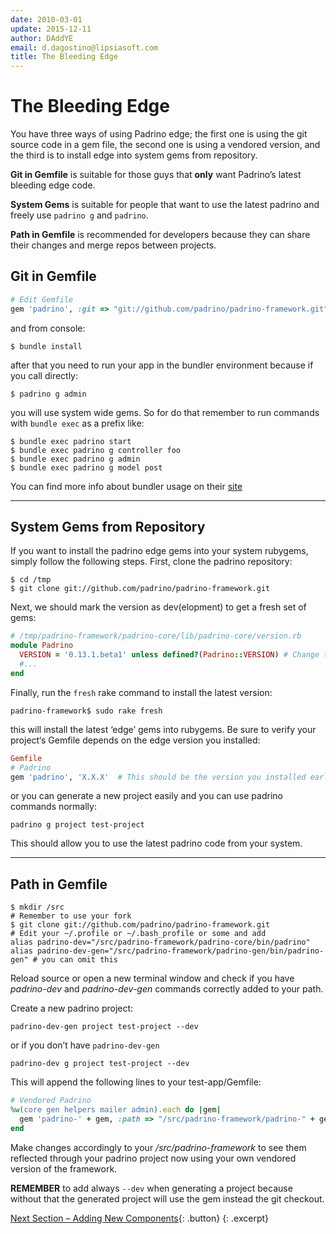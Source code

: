 ```yaml
---
date: 2010-03-01
update: 2015-12-11
author: DAddYE
email: d.dagostino@lipsiasoft.com
title: The Bleeding Edge
---
```


# The Bleeding Edge

You have three ways of using Padrino edge; the first one is using the git source code in a gem file, the second one is using a vendored version, and the third is to install edge into system gems from repository.


**Git in Gemfile** is suitable for those guys that **only** want Padrino’s latest bleeding edge code.


**System Gems** is suitable for people that want to use the latest padrino and freely use `padrino g` and `padrino`.


**Path in Gemfile** is recommended for developers because they can share their changes and merge repos between projects.


## Git in Gemfile

~~~ ruby
# Edit Gemfile
gem 'padrino', :git => "git://github.com/padrino/padrino-framework.git"
~~~


and from console:


~~~ shell
$ bundle install
~~~


after that you need to run your app in the bundler environment because if you call directly:

~~~ shell
$ padrino g admin
~~~


you will use system wide gems. So for do that remember to run commands with
`bundle exec` as a prefix like:


~~~ shell
$ bundle exec padrino start
$ bundle exec padrino g controller foo
$ bundle exec padrino g admin
$ bundle exec padrino g model post
~~~


You can find more info about bundler usage on their [site](http://bundler.io/ "Link bundler site")


---

## System Gems from Repository

If you want to install the padrino edge gems into your system rubygems, simply follow the following steps. First, clone the padrino repository:


~~~ shell
$ cd /tmp
$ git clone git://github.com/padrino/padrino-framework.git
~~~


Next, we should mark the version as dev(elopment) to get a fresh set of gems:

~~~ ruby
# /tmp/padrino-framework/padrino-core/lib/padrino-core/version.rb
module Padrino
  VERSION = '0.13.1.beta1' unless defined?(Padrino::VERSION) # Change to bump version
  #...
end
~~~


Finally, run the `fresh` rake command to install the latest version:


~~~ shell
padrino-framework$ sudo rake fresh
~~~


this will install the latest ‘edge’ gems into rubygems. Be sure to verify your project‘s Gemfile depends on the edge version you installed:


~~~ ruby
Gemfile
# Padrino
gem 'padrino', 'X.X.X'  # This should be the version you installed earlier
~~~


or you can generate a new project easily and you can use padrino commands
normally:


~~~ shell
padrino g project test-project
~~~


This should allow you to use the latest padrino code from your system.

---

## Path in Gemfile

~~~ shell
$ mkdir /src
# Remember to use your fork
$ git clone git://github.com/padrino/padrino-framework.git
# Edit your ~/.profile or ~/.bash_profile or some and add
alias padrino-dev="/src/padrino-framework/padrino-core/bin/padrino"
alias padrino-dev-gen="/src/padrino-framework/padrino-gen/bin/padrino-gen" # you can omit this
~~~


Reload source or open a new terminal window and check if you have *padrino-dev* and *padrino-dev-gen* commands correctly added to your path.

Create a new padrino project:


~~~ shell
padrino-dev-gen project test-project --dev
~~~


or if you don’t have `padrino-dev-gen`


~~~ shell
padrino-dev g project test-project --dev
~~~


This will append the following lines to your test-app/Gemfile:


~~~ ruby
# Vendored Padrino
%w(core gen helpers mailer admin).each do |gem|
  gem 'padrino-' + gem, :path => "/src/padrino-framework/padrino-" + gem
end
~~~

Make changes accordingly to your */src/padrino-framework* to see them reflected through your padrino project now using your own vendored version of the framework.


**REMEMBER** to add always `--dev` when generating a project because without that the generated project will use the gem instead the git checkout.


[Next Section &ndash; Adding New Components](/guides/adding-new-components){: .button}
{: .excerpt}
